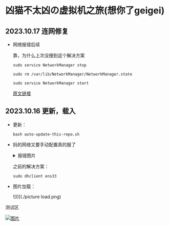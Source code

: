 # 凶猫不太凶の虚拟机之旅(想你了geigei)

## 2023.10.17 连网修复

   - 网络报错后续

     靠，为什么上次没搜到这个解决方案

     ```
     sudo service NetworkManager stop
     ```
     
     ``` 
     sudo rm /var/lib/NetworkManager/NetworkManager.state
     ```
     
     ```
     sudo service NetworkManager start
     ```
     
     [原文链接](https://blog.csdn.net/weixin_44126988/article/details/128581200)

## 2023.10.16 更新，载入

   - 更新：

     ```
     bash auto-update-this-repo.sh
     ```

   - 妈的网络又要手动配置真的服了

     <details>
         <summary>报错图片</summary>
         <p>
             <a href="https://xmbtx.github.io/xmbtx-blog/networkW1.png"><img src="networkW1.png"/></a>
             <a href="https://xmbtx.github.io/xmbtx-blog/networkW2.png"><img src="networkW2.png"/></a>
         </p>
     </details>


     之前的解决方案：
    
     ``` 
     sudo dhclient ens33
     ```

- 图片加载：

  ![0](./picture load.png)







测试区

<!DOCTYPE html>
<html>
<head>
  <style>
    /* CSS 样式用于模态框 */
    .modal {
      display: none;
      position: fixed;
      z-index: 1;
      padding-top: 100px;
      left: 0;
      top: 0;
      width: 100%;
      height: 100%;
      overflow: auto;
      background-color: rgba(0,0,0,0.9);
    }

    /* CSS 样式用于关闭按钮 */
    .close {
      color: #fff;
      float: right;
      font-size: 30px;
      font-weight: bold;
      padding: 10px;
    }
    
    /* CSS 样式用于图片 */
    #modal-image {
      display: block;
      margin: 0 auto;
      max-width: 80%;
      max-height: 80%;
    }
  </style>
</head>
<body>

<!-- 图片链接，点击时触发JavaScript函数 -->
<a href="javascript:void(0);" onclick="openImageModal()">
  <img src="networkW1.png" alt="图片">
</a>

<!-- 模态框 -->
<div id="image-modal" class="modal">
  <span class="close" onclick="closeImageModal()">&times;</span>
  <img src="networkW1.png" id="modal-image">
</div>

<script>
function openImageModal() {
  var modal = document.getElementById("image-modal");
  var modalImage = document.getElementById("modal-image");
  modal.style.display = "block";
  modalImage.src = "networkW1.png";
}

function closeImageModal() {
  var modal = document.getElementById("image-modal");
  modal.style.display = "none";
}
</script>

</body>
</html>
